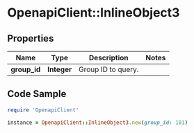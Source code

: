 # OpenapiClient::InlineObject3

## Properties
Name | Type | Description | Notes
------------ | ------------- | ------------- | -------------
**group_id** | **Integer** | Group ID to query. | 

## Code Sample

```ruby
require 'OpenapiClient'

instance = OpenapiClient::InlineObject3.new(group_id: 101)
```


